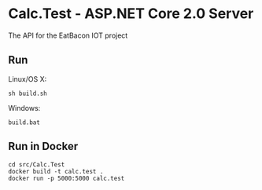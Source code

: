 # Calc.Test - ASP.NET Core 2.0 Server

The API for the EatBacon IOT project

## Run

Linux/OS X:

```
sh build.sh
```

Windows:

```
build.bat
```

## Run in Docker

```
cd src/Calc.Test
docker build -t calc.test .
docker run -p 5000:5000 calc.test
```
